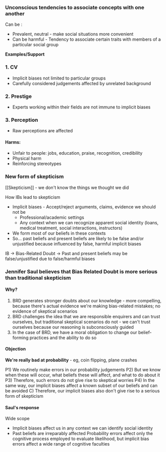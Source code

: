 ### Unconscious tendencies to associate concepts with one another

Can be :
- Prevalent, neutral - make social situations more convenient
- Can be harmful - Tendency to associate certain traits with members of a particular social group

**Examples/Support**
### 1. CV
- Implicit biases not limited to particular groups
- Carefully considered judgements affected by unrelated background
### 2. Prestige
- Experts working within their fields are not immune to implicit biases
### 3. Perception
- Raw perceptions are affected
#### Harms:
- Unfair to people: jobs, education, praise, recognition, credibility
- Physical harm
- Reinforcing stereotypes

### New form of skepticism
[[Skepticism]] - we don't know the things we thought we did

How IBs lead to skepticism
- Implicit biases - Accept/reject arguments, claims, evidence we should not be
	- Professional/academic settings
	- Any context when we can recognize apparent social identity (loans, medical treatment, social interactions, instructors)
- We form most of our beliefs in these contexts
- So... past beliefs and present beliefs are likely to be false and/or unjustified because influenced by false, harmful implicit biases

IB -> Bias-Related Doubt -> Past and present beliefs may be false/unjustified due to false/harmful biases

### Jennifer Saul believes that Bias Related Doubt is more serious than traditional skepticism

#### Why?
1. BRD generates stronger doubts about our knowledge - more compelling, because there's actual evidence we're making bias-related mistakes; no evidence of skeptical scenarios
2. BRD challenges the idea that we are responsible enquirers and can trust ourselves, but traditional skeptical scenarios do not - we can't trust ourselves because our reasoning is subconsciously guided
3. In the case of BRD, we have a moral obligation to change our belief-forming practices and the ability to do so

#### Objection
**We're really bad at probability** - eg, coin flipping, plane crashes

P1) We routinely make errors in our probability judgements
P2) But we know when these will occur, what beliefs these will affect, and what to do about it
P3) Therefore, such errors do not give rise to skeptical worries
P4) In the same way, our implicit biases affect a known subset of our beliefs and can be avoided
C) Therefore, our implicit biases also don't give rise to a serious form of skepticism

#### Saul's response
Wide scope
- Implicit biases affect us in any context we can identify social identity
- Past beliefs are irreparably affected 
Probability errors affect only the cognitive process employed to evaluate likelihood, but implicit bias errors affect a wide range of cognitive faculties
